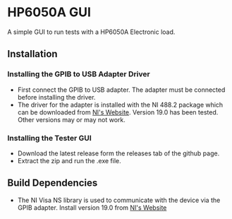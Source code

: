 # HP6050A GUI
A simple GUI to run tests with a HP6050A Electronic load. 

## Installation

### Installing the GPIB to USB Adapter Driver
- First connect the GPIB to USB adapter. The adapter must be connected before installing the driver.
- The driver for the adapter is installed with the NI 488.2 package which can be downloaded from [NI's Website](https://www.ni.com/en-us/support/downloads/drivers/download.ni-488-2.html). Version 19.0 has been tested. Other versions may or may not work.

### Installing the Tester GUI
- Download the latest release form the releases tab of the github page.
- Extract the zip and run the .exe file.

## Build Dependencies
- The NI Visa NS library is used to communicate with the device via the GPIB adapter. Install version 19.0 from [NI's Website](http://www.ni.com/en-us/support/downloads/drivers/download.ni-visa.htm)
